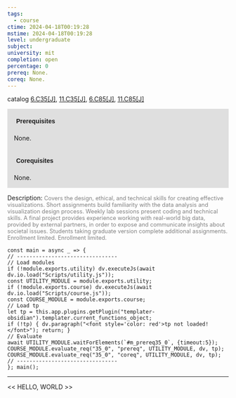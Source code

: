 ```yaml
---
tags:
  - course
ctime: 2024-04-18T00:19:28
mstime: 2024-04-18T00:19:28
level: undergraduate
subject: 
university: mit
completion: open
percentage: 0
prereq: None.
coreq: None.
---
```


catalog [6.C35[J]](http://student.mit.edu/catalog/mCGa.html#CG.305), [11.C35[J]](http://student.mit.edu/catalog/mCGa.html#CG.315), [6.C85[J]](http://student.mit.edu/catalog/mCGa.html#CG.310), [11.C85[J]](http://student.mit.edu/catalog/mCGa.html#CG.320)

<span style="display: block; padding: 15px; background-color: rgb(100, 100, 100, 0.2);"><font id="m_prereq35_0" style="display: block; font-family: Arial, sans-serif; font-weight: bold; padding: 5px">Prerequisites</font><br><span id="prereq35_0">None.</span></span>
<span style="display: block; padding: 15px; background-color: rgb(100, 100, 100, 0.2);"><font id="m_coreq35_0" style="display: block; font-family: Arial, sans-serif; font-weight: bold; padding: 5px">Corequisites</font><br><span id="coreq35_0">None.</span></span>

<font style="">Description:</font>
<font style="color: grey; font-size: 0.8rem;">Covers the design, ethical, and technical skills for creating effective visualizations. Short assignments build familiarity with the data analysis and visualization design process. Weekly lab sessions present coding and technical skills. A final project provides experience working with real-world big data, provided by external partners, in order to expose and communicate insights about societal issues. Students taking graduate version complete additional assignments. Enrollment limited. Enrollment limited.</font>

```dataviewjs
const main = async _ => {
// --------------------------------
// Load modules
if (!module.exports.utility) dv.executeJs(await dv.io.load("Scripts/utility.js"));
const UTILITY_MODULE = module.exports.utility;
if (!module.exports.course) dv.executeJs(await dv.io.load("Scripts/course.js"));
const COURSE_MODULE = module.exports.course;
// Load tp
let tp = this.app.plugins.getPlugin("templater-obsidian").templater.current_functions_object;
if (!tp) { dv.paragraph("<font style='color: red'>tp not loaded!</font>"); return; }
// Evaluate
await UTILITY_MODULE.waitForElements(`#m_prereq35_0`, {timeout:5});
COURSE_MODULE.evaluate_req("35_0", "prereq", UTILITY_MODULE, dv, tp);
COURSE_MODULE.evaluate_req("35_0", "coreq", UTILITY_MODULE, dv, tp);
// --------------------------------
}; main();
```

---

<< HELLO, WORLD >>
